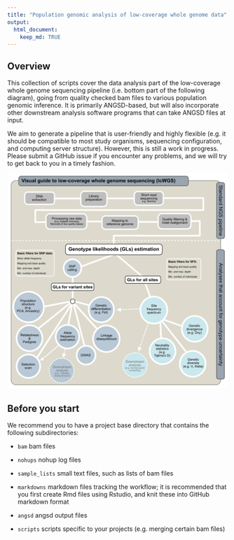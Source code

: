 ```yaml
---
title: "Population genomic analysis of low-coverage whole genome data"
output: 
  html_document:  
    keep_md: TRUE
---
```




## Overview

This collection of scripts cover the data analysis part of the low-coverage whole genome sequencing pipeline (i.e. bottom part of the following diagram), going from quality checked bam files to various population genomic inference. It is primarily ANGSD-based, but will also incorporate other downstream analysis software programs that can take ANGSD files at input. 

We aim to generate a pipeline that is user-friendly and highly flexible (e.g. it should be compatible to most study organisms, sequencing configuration, and computing server structure). However, this is still a work in progress. Please submit a GitHub issue if you encounter any problems, and we will try to get back to you in a timely fashion. 

![](../misc/fig2_lcwgs_guide.png)<!-- -->


## Before you start

We recommend you to have a project base directory that contains the following subdirectories:

  * `bam` bam files
  
  * `nohups` nohup log files
  
  * `sample_lists` small text files, such as lists of bam files
   
  * `markdowns` markdown files tracking the workflow; it is recommended that you first create Rmd files using Rstudio, and knit these into GitHub markdown format

  * `angsd` angsd output files
  
  * `scripts` scripts specific to your projects (e.g. merging certain bam files)

